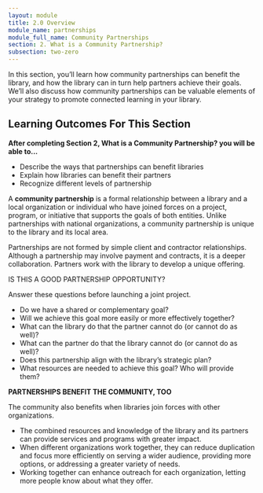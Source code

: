 ```yaml
---
layout: module
title: 2.0 Overview
module_name: partnerships
module_full_name: Community Partnerships
section: 2. What is a Community Partnership?
subsection: two-zero
---
```


In this section, you’ll learn how community partnerships can benefit the library, and how the library can in turn help partners achieve their goals. We’ll also discuss how community partnerships can be valuable elements of your strategy to promote connected learning in your library. 

## Learning Outcomes For This Section

**After completing Section 2, What is a Community Partnership? you will be able to...**
<ul class="fancy">
  <li>Describe the ways that partnerships can benefit libraries</li>
  <li>Explain how libraries can benefit their partners</li>
  <li>Recognize different levels of partnership</li>
</ul>

A **community partnership** is a formal relationship between a library and a local organization or individual who have joined forces on a project, program, or initiative that supports the goals of both entities. Unlike partnerships with national organizations, a community partnership is unique to the library and its local area. 

Partnerships are not formed by simple client and contractor relationships. Although a partnership may involve payment and contracts, it is a deeper collaboration. Partners work with the library to develop a unique offering.

<div class="resources">
<span class="box-title">IS THIS A GOOD PARTNERSHIP OPPORTUNITY? </span>
<p>Answer these questions before launching a joint project.</p>
 <ul>
   <li>Do we have a shared or complementary goal?</li>
   <li>Will we achieve this goal more easily or more effectively together?</li>
   <li>What can the library do that the partner cannot do (or cannot do as well)?</li>
   <li>What can the partner do that the library cannot do (or cannot do as well)?</li>
   <li>Does this partnership align with the library’s strategic plan? </li>
   <li>What resources are needed to achieve this goal? Who will provide them? </li>
 </ul>
</div>

**PARTNERSHIPS BENEFIT THE COMMUNITY, TOO**

The community also benefits when libraries join forces with other organizations. 

- The combined resources and knowledge of the library and its partners can provide services and programs with greater impact. 
- When different organizations work together, they can reduce duplication and focus more efficiently on serving a wider audience, providing more options, or addressing a greater variety of needs. 
- Working together can enhance outreach for each organization, letting more people know about what they offer. 
